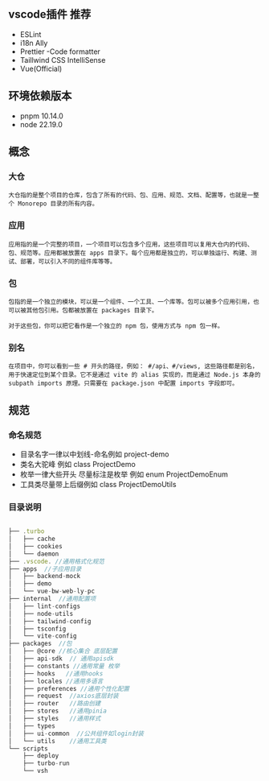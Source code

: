 ## vscode插件 推荐
- ESLint 
- i18n Ally 
- Prettier -Code formatter
- Taillwind CSS IntelliSense
- Vue(Official)

## 环境依赖版本
- pnpm 10.14.0 
- node 22.19.0


## 概念

### 大仓
```
大仓指的是整个项目的仓库，包含了所有的代码、包、应用、规范、文档、配置等，也就是一整个 Monorepo 目录的所有内容。
```

### 应用
```
应用指的是一个完整的项目，一个项目可以包含多个应用，这些项目可以复用大仓内的代码、包、规范等。应用都被放置在 apps 目录下。每个应用都是独立的，可以单独运行、构建、测试、部署，可以引入不同的组件库等等。
```

### 包
```
包指的是一个独立的模块，可以是一个组件、一个工具、一个库等。包可以被多个应用引用，也可以被其他包引用。包都被放置在 packages 目录下。

对于这些包，你可以把它看作是一个独立的 npm 包，使用方式与 npm 包一样。
```

### 别名
```
在项目中，你可以看到一些 # 开头的路径，例如： #/api、#/views, 这些路径都是别名，用于快速定位到某个目录。它不是通过 vite 的 alias 实现的，而是通过 Node.js 本身的 subpath imports 原理。只需要在 package.json 中配置 imports 字段即可。
```


## 规范

### 命名规范

- 目录名字一律以中划线-命名例如 project-demo
- 类名大驼峰 例如 class ProjectDemo
- 枚举一律大些开头 尽量标注是枚举 例如 enum ProjectDemoEnum
- 工具类尽量带上后缀例如 class ProjectDemoUtils


### 目录说明
```javascript

├── .turbo
│   ├── cache
│   ├── cookies
│   └── daemon
├── .vscode. //通用格式化规范
├── apps  //子应用目录
│   ├── backend-mock
│   ├── demo
│   └── vue-bw-web-ly-pc
├── internal  //通用配置项
│   ├── lint-configs
│   ├── node-utils
│   ├── tailwind-config
│   ├── tsconfig
│   └── vite-config
├── packages  //包
│   ├── @core //核心集合 底层配置
│   ├── api-sdk  // 通用apisdk
│   ├── constants //通用常量 枚举
│   ├── hooks   //通用hooks
│   ├── locales //通用多语言
│   ├── preferences //通用个性化配置
│   ├── request  //axios底层封装
│   ├── router   //路由创建
│   ├── stores   //通用pinia
│   ├── styles   //通用样式
│   ├── types
│   ├── ui-common  //公共组件如login封装
│   └── utils    //通用工具类
└── scripts
    ├── deploy
    ├── turbo-run
    └── vsh
```
